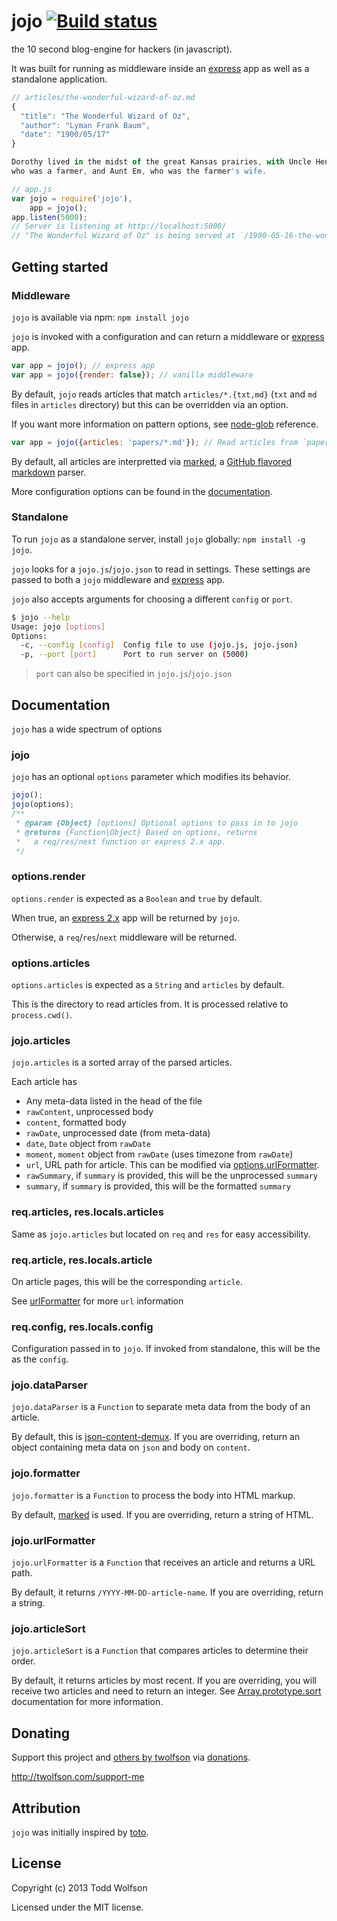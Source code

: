 # jojo [![Build status](https://travis-ci.org/twolfson/jojo.png?branch=master)](https://travis-ci.org/twolfson/jojo)
the 10 second blog-engine for hackers (in javascript).

It was built for running as middleware inside an [express][] app as well as a standalone application.

[express]: http://expressjs.com/2x/

```js
// articles/the-wonderful-wizard-of-oz.md
{
  "title": "The Wonderful Wizard of Oz",
  "author": "Lyman Frank Baum",
  "date": "1900/05/17"
}

Dorothy lived in the midst of the great Kansas prairies, with Uncle Henry,
who was a farmer, and Aunt Em, who was the farmer's wife.

// app.js
var jojo = require('jojo'),
    app = jojo();
app.listen(5000);
// Server is listening at http://localhost:5000/
// "The Wonderful Wizard of Oz" is being served at `/1900-05-16-the-wonderful-wizard-of-oz`
```

## Getting started
### Middleware
`jojo` is available via npm: `npm install jojo`

`jojo` is invoked with a configuration and can return a middleware or [express][] app.

```js
var app = jojo(); // express app
var app = jojo({render: false}); // vanilla middleware
```

By default, `jojo` reads articles that match `articles/*.{txt,md}` (`txt` and `md` files in `articles` directory) but this can be overridden via an option.

If you want more information on pattern options, see [node-glob][] reference.

[node-glob]: https://github.com/isaacs/node-glob

```js
var app = jojo({articles: 'papers/*.md'}); // Read articles from `papers`
```

By default, all articles are interpretted via [marked][], a [GitHub flavored markdown][gfm] parser.

More configuration options can be found in the [documentation][].

[marked]: https://github.com/chjj/marked
[gfm]: http://github.github.com/github-flavored-markdown/
[documentation]: #documentation

### Standalone
To run `jojo` as a standalone server, install `jojo` globally: `npm install -g jojo`.

`jojo` looks for a `jojo.js`/`jojo.json` to read in settings. These settings are passed to both a `jojo` middleware and [express][] app.

`jojo` also accepts arguments for choosing a different `config` or `port`.

```bash
$ jojo --help
Usage: jojo [options]
Options:
  -c, --config [config]  Config file to use (jojo.js, jojo.json)
  -p, --port [port]      Port to run server on (5000)
```

> `port` can also be specified in `jojo.js`/`jojo.json`

## Documentation
`jojo` has a wide spectrum of options


### jojo
`jojo` has an optional `options` parameter which modifies its behavior.

```js
jojo();
jojo(options);
/**
 * @param {Object} [options] Optional options to pass in to jojo
 * @returns {Function|Object} Based on options, returns
 *   a req/res/next function or express 2.x app.
 */
```

### options.render
`options.render` is expected as a `Boolean` and `true` by default.

When true, an [express 2.x][express] app will be returned by `jojo`.

Otherwise, a `req`/`res`/`next` middleware will be returned.

### options.articles
`options.articles` is expected as a `String` and `articles` by default.

This is the directory to read articles from. It is processed relative to `process.cwd()`.

### jojo.articles
`jojo.articles` is a sorted array of the parsed articles.

Each article has

- Any meta-data listed in the head of the file
- `rawContent`, unprocessed body
- `content`, formatted body
- `rawDate`, unprocessed date (from meta-data)
- `date`, `Date` object from `rawDate`
- `moment`, `moment` object from `rawDate` (uses timezone from `rawDate`)
- `url`, URL path for article. This can be modified via [options.urlFormatter][urlFormatter].
- `rawSummary`, if `summary` is provided, this will be the unprocessed `summary`
- `summary`, if `summary` is provided, this will be the formatted `summary`

### req.articles, res.locals.articles
Same as `jojo.articles` but located on `req` and `res` for easy accessibility.

### req.article, res.locals.article
On article pages, this will be the corresponding `article`.

See [urlFormatter][] for more `url` information

[urlFormatter]: #jojourlformatter

### req.config, res.locals.config
Configuration passed in to `jojo`. If invoked from standalone, this will be the as the `config`.

### jojo.dataParser
`jojo.dataParser` is a `Function` to separate meta data from the body of an article.

By default, this is [json-content-demux][]. If you are overriding, return an object containing meta data on `json` and body on `content`.

[json-content-demux]: https://github.com/twolfson/json-content-demux

### jojo.formatter
`jojo.formatter` is a `Function` to process the body into HTML markup.

By default, [marked][] is used. If you are overriding, return a string of HTML.

### jojo.urlFormatter
`jojo.urlFormatter` is a `Function` that receives an article and returns a URL path.

By default, it returns `/YYYY-MM-DD-article-name`. If you are overriding, return a string.

### jojo.articleSort
`jojo.articleSort` is a `Function` that compares articles to determine their order.

By default, it returns articles by most recent. If you are overriding, you will receive two articles and need to return an integer. See [Array.prototype.sort][] documentation for more information.

[Array.prototype.sort]: :https://developer.mozilla.org/en-US/docs/Web/JavaScript/Reference/Global_Objects/Array/sort

## Donating
Support this project and [others by twolfson][twolfson-projects] via [donations][twolfson-support-me].

<http://twolfson.com/support-me>

[twolfson-projects]: http://twolfson.com/projects
[twolfson-support-me]: http://twolfson.com/support-me

## Attribution
`jojo` was initially inspired by [toto][].

[toto]: https://github.com/cloudhead/toto

## License
Copyright (c) 2013 Todd Wolfson

Licensed under the MIT license.
